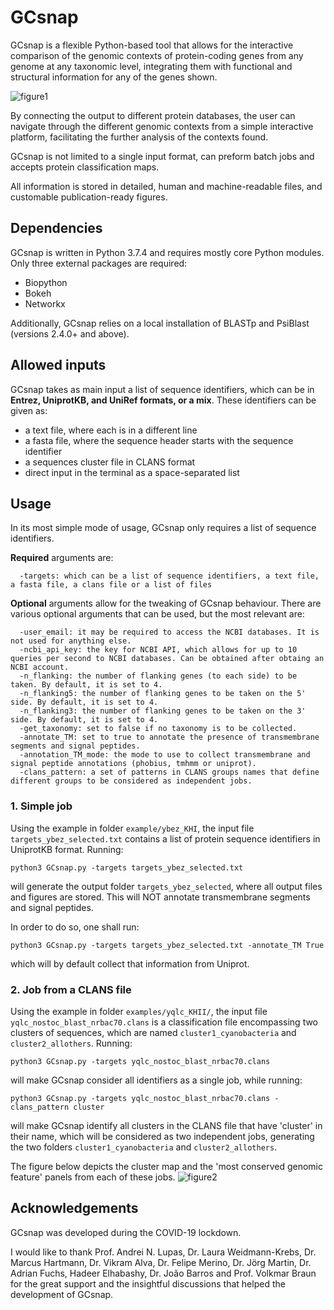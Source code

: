 # GCsnap

GCsnap is a flexible Python-based tool that allows for the interactive comparison of the genomic contexts of protein-coding genes from any genome at any taxonomic level, integrating them with functional and structural information for any of the genes shown. 

![figure1](https://github.com/JoanaMPereira/GCsnap/blob/master/examples/Fig1.png)

By connecting the output to different protein databases, the user can navigate through the different genomic contexts from a simple interactive platform, facilitating the further analysis of the contexts found. 

GCsnap is not limited to a single input format, can preform batch jobs and accepts protein classification maps. 

All information is stored in detailed, human and machine-readable files, and customable publication-ready figures.

## Dependencies

GCsnap is written in Python 3.7.4 and requires mostly core Python modules. Only three external packages are required: 
  - Biopython
  - Bokeh
  - Networkx 

Additionally, GCsnap relies on a local installation of BLASTp and PsiBlast (versions 2.4.0+ and above). 

## Allowed inputs

GCsnap takes as main input a list of sequence identifiers, which can be in **Entrez, UniprotKB, and UniRef formats, or a mix**. These identifiers can be given as:
  - a text file, where each is in a different line
  - a fasta file, where the sequence header starts with the sequence identifier
  - a sequences cluster file in CLANS format
  - direct input in the terminal as a space-separated list
  
## Usage

In its most simple mode of usage, GCsnap only requires a list of sequence identifiers. 

**Required** arguments are:
```
  -targets: which can be a list of sequence identifiers, a text file, a fasta file, a clans file or a list of files
```
**Optional** arguments allow for the tweaking of GCsnap behaviour. There are various optional arguments that can be used, but the most relevant are:
```  
  -user_email: it may be required to access the NCBI databases. It is not used for anything else.
  -ncbi_api_key: the key for NCBI API, which allows for up to 10 queries per second to NCBI databases. Can be obtained after obtaing an NCBI account.
  -n_flanking: the number of flanking genes (to each side) to be taken. By default, it is set to 4.
  -n_flanking5: the number of flanking genes to be taken on the 5' side. By default, it is set to 4.
  -n_flanking3: the number of flanking genes to be taken on the 3' side. By default, it is set to 4.
  -get_taxonomy: set to false if no taxonomy is to be collected.
  -annotate_TM: set to true to annotate the presence of transmembrane segments and signal peptides.
  -annotation_TM_mode: the mode to use to collect transmembrane and signal peptide annotations (phobius, tmhmm or uniprot).
  -clans_pattern: a set of patterns in CLANS groups names that define different groups to be considered as independent jobs.
```
### 1. Simple job

Using the example in folder `example/ybez_KHI`, the input file `targets_ybez_selected.txt` contains a list of protein sequence identifiers in UniprotKB format. Running:
```
python3 GCsnap.py -targets targets_ybez_selected.txt
```
will generate the output folder `targets_ybez_selected`, where all output files and figures are stored.
This will NOT annotate transmembrane segments and signal peptides.

In order to do so, one shall run:
```
python3 GCsnap.py -targets targets_ybez_selected.txt -annotate_TM True
```
which will by default collect that information from Uniprot.

### 2. Job from a CLANS file

Using the example in folder `examples/yqlc_KHII/`, the input file `yqlc_nostoc_blast_nrbac70.clans` is a classification file encompassing two clusters of sequences, which are named `cluster1_cyanobacteria` and `cluster2_allothers`. 
Running:
```
python3 GCsnap.py -targets yqlc_nostoc_blast_nrbac70.clans 
```
will make GCsnap consider all identifiers as a single job, while running:
```
python3 GCsnap.py -targets yqlc_nostoc_blast_nrbac70.clans -clans_pattern cluster
```
will make GCsnap identify all clusters in the CLANS file that have 'cluster' in their name, which will be considered as two independent jobs, generating the two folders `cluster1_cyanobacteria` and `cluster2_allothers`.

The figure below depicts the cluster map and the 'most conserved genomic feature' panels from each of these jobs.
![figure2](https://github.com/JoanaMPereira/GCsnap/blob/master/examples/Fig2.png)

## Acknowledgements

GCsnap was developed during the COVID-19 lockdown. 

I would like to thank Prof. Andrei N. Lupas, Dr. Laura Weidmann-Krebs, Dr. Marcus Hartmann, Dr. Vikram Alva, Dr. Felipe Merino, Dr. Jörg Martin, Dr. Adrian Fuchs, Hadeer Elhabashy, Dr. João Barros and Prof. Volkmar Braun for the great support and the insightful discussions that helped the development of GCsnap.
